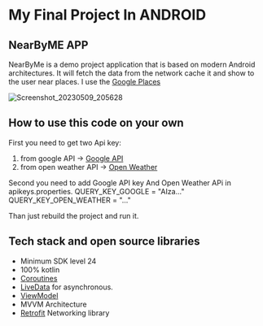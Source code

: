 # My Final Project In ANDROID

## NearByME APP
NearByMe is a demo project application that is based on modern Android architectures. It will fetch the data from the network
cache it and show to the user near places. I use the [Google Places](https://developers.google.com/maps/documentation/places/web-service/overview?hl=en)

![Screenshot_20230509_205628](https://github.com/niv881/nivhasonFinalProject/assets/111022872/0178ac63-a57f-45bc-81f8-2bf68ea47a78)

## How to use this code on your own

First you need to get two Api key:
1) from google API ->  [Google API](https://developers.google.com/maps/documentation/javascript/get-api-key?hl=en)
2) from open weather API -> [Open Weather](https://openweathermap.org/api)

Second you need to add Google API key And Open Weather APi in apikeys.properties.
QUERY_KEY_GOOGLE = "AIza..."
QUERY_KEY_OPEN_WEATHER = "..."

Than just rebuild the project and run it.

## Tech stack and open source libraries
- Minimum SDK level 24
- 100% kotlin 
- [Coroutines](https://developer.android.com/kotlin/coroutines)
- [LiveData](https://developer.android.com/topic/libraries/architecture/livedata) for asynchronous.
- [ViewModel](https://developer.android.com/topic/libraries/architecture/viewmodel?gclsrc=ds&gclsrc=ds&gclid=COSn4ZOYx_ICFRYUjgodNmoF8w)
- MVVM Architecture
- [Retrofit](https://square.github.io/retrofit/) Networking library


